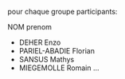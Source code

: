 pour chaque groupe participants:

NOM prenom 
 - DEHER Enzo
 - PARIEL-ABADIE Florian
 - SANSUS Mathys
 - MIEGEMOLLE Romain
...
